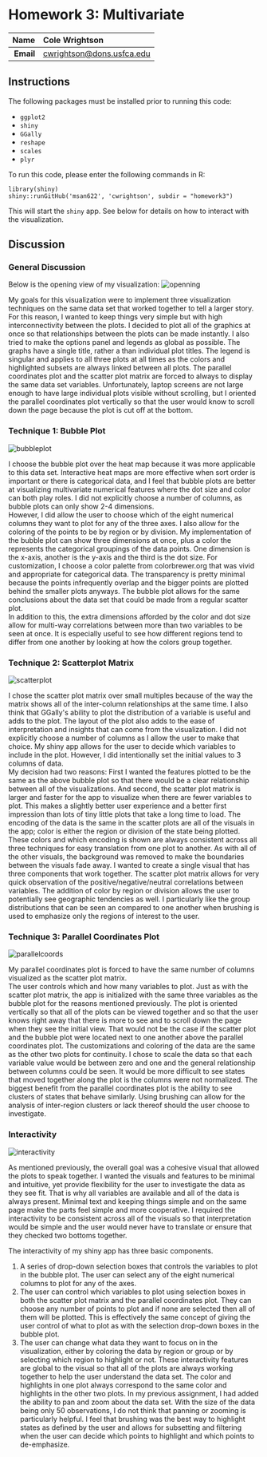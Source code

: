 Homework 3: Multivariate
==============================

| **Name**  | Cole Wrightson  |
|----------:|:-------------|
| **Email** | cwrightson@dons.usfca.edu |

## Instructions ##

The following packages must be installed prior to running this code:

- `ggplot2`
- `shiny`
- `GGally`
- `reshape`
- `scales`
- `plyr`

To run this code, please enter the following commands in R:

```
library(shiny)
shiny::runGitHub('msan622', 'cwrightson', subdir = "homework3")
```

This will start the `shiny` app. See below for details on how to interact with the visualization.

## Discussion ##

### General Discussion ###

Below is the opening view of my visualization:
![openning](openning.png)

My goals for this visualization were to implement three visualization techniques on the same data set that worked together to tell a larger story.
For this reason, I wanted to keep things very simple but with high interconnectivity between the plots. 
I decided to plot all of the graphics at once so that relationships between the plots can be made instantly.
I also tried to make the options panel and legends as global as possible. 
The graphs have a single title, rather a than individual plot titles.
The legend is singular and applies to all three plots at all times as the colors and highlighted subsets are always linked between all plots.
The parallel coordinates plot and the scatter plot matrix are forced to always to display the same data set variables.
Unfortunately, laptop screens are not large enough to have large individual plots visible without scrolling, but I oriented the parallel coordinates plot vertically so that the user would know to scroll down the page because the plot is cut off at the bottom.


### Technique 1: Bubble Plot ###

![bubbleplot](bubbleplot.png)

I choose the bubble plot over the heat map because it was more applicable to this data set. 
Interactive heat maps are more effective when sort order is important or there is categorical data, and I feel that bubble plots are better at visualizing multivariate numerical features where the dot size and color can both play roles.
I did not explicitly choose a number of columns, as bubble plots can only show 2-4 dimensions.  
However, I did allow the user to choose which of the eight numerical columns they want to plot for any of the three axes.
I also allow for the coloring of the points to be by region or by division.
My implementation of the bubble plot can show three dimensions at once, plus a color the represents the categorical groupings of the data points.
One dimension is the x-axis, another is the y-axis and the third is the dot size. 
For customization, I choose a color palette from colorbrewer.org that was vivid and appropriate for categorical data.
The transparency is pretty minimal because the points infrequently overlap and the bigger points are plotted behind the smaller plots anyways.
The bubble plot allows for the same conclusions about the data set that could be made from a regular scatter plot.  
In addition to this, the extra dimensions afforded by the color and dot size allow for multi-way correlations between more than two variables to be seen at once.
It is especially useful to see how different regions tend to differ from one another by looking at how the colors group together.



### Technique 2: Scatterplot Matrix ###

![scatterplot](scatterplot.png)

I chose the scatter plot matrix over small multiples because of the way the matrix shows all of the inter-column relationships at the same time.
I also think that GGally's ability to plot the distribution of a variable is useful and adds to the plot.
The layout of the plot also adds to the ease of interpretation and insights that can come from the visualization.
I did not explicitly choose a number of columns as I allow the user to make that choice.
My shiny app allows for the user to decide which variables to include in the plot.
However, I did intentionally set the initial values to 3 columns of data.  
My decision had two reasons: First I wanted the features plotted to be the same as the above bubble plot so that there would be a clear relationship between all of the visualizations.
And second, the scatter plot matrix is larger and faster for the app to visualize when there are fewer variables to plot.
This makes a slightly better user experience and a better first impression than lots of tiny little plots that take a long time to load.
The encoding of the data is the same in the scatter plots are all of the visuals in the app; color is either the region or division of the state being plotted.
These colors and which encoding is shown are always consistent across all three techniques for easy translation from one plot to another.
As with all of the other visuals, the background was removed to make the boundaries between the visuals fade away.
I wanted to create a single visual that has three components that work together.
The scatter plot matrix allows for very quick observation of the positive/negative/neutral correlations between variables.
The addition of color by region or division allows the user to potentially see geographic tendencies as well.
I particularly like the group distributions that can be seen an compared to one another when brushing is used to emphasize only the regions of interest to the user.


### Technique 3: Parallel Coordinates Plot ###

![parallelcoords](parallelcoords.png)


My parallel coordinates plot is forced to have the same number of columns visualized as the scatter plot matrix.  
The user controls which and how many variables to plot.
Just as with the scatter plot matrix, the app is initialized with the same three variables as the bubble plot for the reasons mentioned previously.
The plot is oriented vertically so that all of the plots can be viewed together and so that the user knows right away that there is more to see and to scroll down the page when they see the initial view.
That would not be the case if the scatter plot and the bubble plot were located next to one another above the parallel coordinates plot.
The customizations and coloring of the data are the same as the other two plots for continuity.
I chose to scale the data so that each variable value would be between zero and one and the general relationship between columns could be seen.
It would be more difficult to see states that moved together along the plot is the columns were not normalized.
The biggest benefit from the parallel coordinates plot is the ability to see clusters of states that behave similarly. 
Using brushing can allow for the analysis of inter-region clusters or lack thereof should the user choose to investigate.



### Interactivity ###

![interactivity](interactivity.png)

As mentioned previously, the overall goal was a cohesive visual that allowed the plots to speak together.
I wanted the visuals and features to be minimal and intuitive, yet provide flexibility for the user to investigate the data as they see fit.
That is why all variables are available and all of the data is always present. 
Minimal text and keeping things simple and on the same page make the parts feel simple and more cooperative.
I required the interactivity to be consistent across all of the visuals so that interpretation would be simple and the user would never have to translate or ensure that they checked two bottoms together.

The interactivity of my shiny app has three basic components.
1.  A series of drop-down selection boxes that controls the variables to plot in the bubble plot.
The user can select any of the eight numerical columns to plot for any of the axes.
2.  The user can control which variables to plot using selection boxes in both the scatter plot matrix and the parallel coordinates plot.
They can choose any number of points to plot and if none are selected then all of them will be plotted.
This is effectively the same concept of giving the user control of what to plot as with the selection drop-down boxes in the bubble plot.
3.  The user can change what data they want to focus on in the visualization, either by coloring the data by region or group or by selecting which region to highlight or not.
These interactivity features are global to the visual so that all of the plots are always working together to help the user understand the data set.
The color and highlights in one plot always correspond to the same color and highlights in the other two plots.
In my previous assignment, I had added the ability to pan and zoom about the data set.  With the size of the data being only 50 observations, I do not think that panning or zooming is particularly helpful. 
I feel that brushing was the best way to highlight states as defined by the user and allows for subsetting and filtering when the user can decide which points to highlight and which points to de-emphasize.
